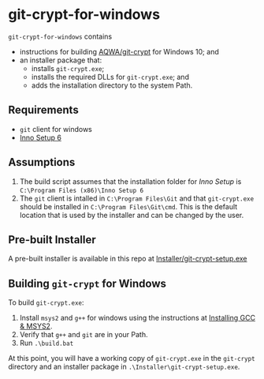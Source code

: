 # git-crypt-for-windows

`git-crypt-for-windows` contains
 * instructions for building [AQWA/git-crypt](https://github.com/AGWA/git-crypt) for Windows 10; and
 * an installer package that:
   - installs `git-crypt.exe`;
   - installs the required DLLs for `git-crypt.exe`; and
   - adds the installation directory to the system Path.

## Requirements
  - `git` client for windows
  - [Inno Setup 6](https://jrsoftware.org/isdl.php)

## Assumptions
  1. The build script assumes that the installation folder for _Inno Setup_ is
     `C:\Program Files (x86)\Inno Setup 6`
  2. The `git` client is intalled in `C:\Program Files\Git` and that `git-crypt.exe`
     should be installed in `C:\Program Files\Git\cmd`.  This is the default location
     that is used by the installer and can be changed by the user.

## Pre-built Installer
A pre-built installer is available in this repo at [Installer/git-crypt-setup.exe](Installer/git-crypt-setup.exe)

## Building `git-crypt` for Windows

To build `git-crypt.exe`:
  1. Install `msys2` and `g++` for windows using the instructions at
     [Installing GCC & MSYS2](https://github.com/orlp/dev-on-windows/wiki/Installing-GCC--&-MSYS2).
  2. Verify that `g++` and `git` are in your Path.
  3. Run `.\build.bat`

At this point, you will have a working copy of `git-crypt.exe` in the `git-crypt`
directory and an installer package in `.\Installer\git-crypt-setup.exe`.
